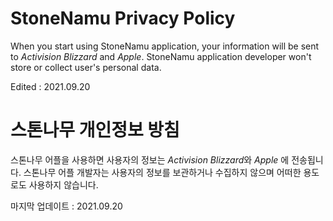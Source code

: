 # StoneNamu Privacy Policy

When you start using StoneNamu application, your information will be sent to *Activision Blizzard* and *Apple*. StoneNamu application developer won't store or collect user's personal data.

Edited : 2021.09.20

# 스톤나무 개인정보 방침

스톤나무 어플을 사용하면 사용자의 정보는 *Activision Blizzard*와 *Apple* 에 전송됩니다. 스톤나무 어플 개발자는 사용자의 정보를 보관하거나 수집하지 않으며 어떠한 용도로도 사용하지 않습니다.

마지막 업데이트 : 2021.09.20
